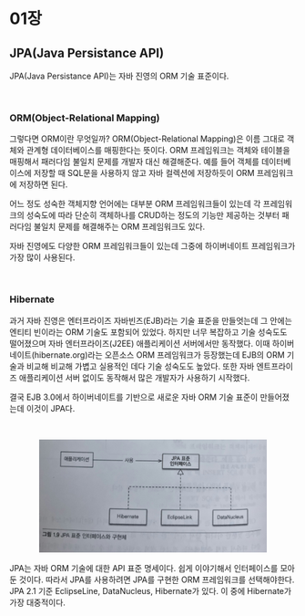 # 01장

## JPA(Java Persistance API)

JPA(Java Persistance API)는 자바 진영의 ORM 기술 표준이다.

<br>

### ORM(Object-Relational Mapping)
그렇다면 ORM이란 무엇일까? ORM(Object-Relational Mapping)은 이름 그대로 객체와 관계형 데이터베이스를 매핑한다는 뜻이다. ORM 프레임워크는 객체와 테이블을 매핑해서 패러다임 불일치 문제를 개발자 대신 해결해준다. 예를 들어 객체를 데이터베이스에 저장할 때 SQL문을 사용하지 않고 자바 컬렉션에 저장하듯이 ORM 프레임워크에 저장하면 된다.

어느 정도 성숙한 객체지향 언어에는 대부분 ORM 프레임워크들이 있는데 각 프레임워크의 성숙도에 따라 단순히 객체하나를 CRUD하는 정도의 기능만 제공하는 것부터 패러다임 불일치 문제를 해결해주는 ORM 프레임워크도 있다. 

자바 진영에도 다양한 ORM 프레임워크들이 있는데 그중에 하이버네이트 프레임워크가 가장 많이 사용된다.

<br>

### Hibernate

과거 자바 진영은 엔터프라이즈 자바빈즈(EJB)라는 기술 표준을 만들엇는데 그 안에는 엔티티 빈이라는 ORM 기술도 포함되어 있었다. 하지만 너무 복잡하고 기술 성숙도도 떨어졌으며 자바 엔터프라이즈(J2EE) 애플리케이션 서버에서만 동작했다. 이때 하이버네이트(hibernate.org)라는 오픈소스 ORM 프레임워크가 등장했는데 EJB의 ORM 기술과 비교해 비교해 가볍고 실용적인 데다 기술 성숙도도 높았다. 또한 자바 엔트프라이즈 애플리케이션 서버 없이도 동작해서 많은 개발자가 사용하기 시작했다.

결국 EJB 3.0에서 하이버네이트를 기반으로 새로운 자바 ORM 기술 표준이 만들어졌는데 이것이 JPA다.

<br>

<p align="center"><img src="./imgs/JPA_표준_인터페이스와_구현체.jpg" width="400"></p>

JPA는 자바 ORM 기술에 대한 API 표준 명세이다. 쉽게 이야기해서 인터페이스를 모아둔 것이다. 따라서 JPA를 사용하려면 JPA를 구현한 ORM 프레임워크를 선택해야한다. JPA 2.1 기준 EclipseLine, DataNucleus, Hibernate가 있다. 이 중에 Hibernate가 가장 대중적이다.


